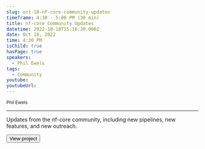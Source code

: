 ```yaml
---
slug: oct-18-nf-core-community-updates
timeframe: 4:30 - 5:00 PM (30 min)
title: nf-core Community Updates
datetime: 2022-10-18T15:16:30.000Z
date: Oct 18, 2022
time: 4:30 PM
isChild: true
hasPage: true
speakers:
  - Phil Ewels
tags:
  - Community
youtube: 
youtubeUrl: 
---
```

<div className="mb-4">
  <small className="typo-small">
    Phil Ewels
  </small>
</div>

<hr className="border-t border-gray-50 mb-4 opacity-20" />

Updates from the nf-core community, including new pipelines, new features, and new outreach.

<div>
  <Button to="https://nf-co.re/" variant="secondary" size="md" arrow>
    View project
  </Button>
</div>